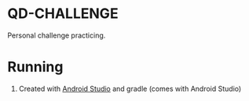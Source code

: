 # QD-CHALLENGE

Personal challenge practicing.

# Running

1. Created with [Android Studio](https://developer.android.com/studio/index.html) and gradle (comes with Android Studio)
